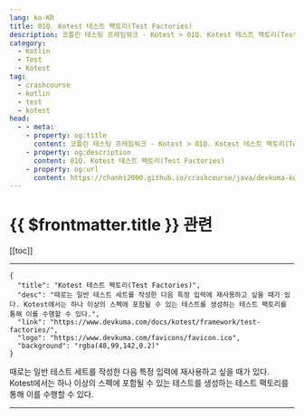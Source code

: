 ```yaml
---
lang: ko-KR
title: 01Q. Kotest 테스트 팩토리(Test Factories)
description: 코틀린 테스팅 프레임워크 - Kotest > 01Q. Kotest 테스트 팩토리(Test Factories)
category: 
  - Kotlin
  - Test
  - Kotest
tag: 
  - crashcourse
  - kotlin
  - test
  - kotest
head:
  - - meta:
    - property: og:title
      content: 코틀린 테스팅 프레임워크 - Kotest > 01Q. Kotest 테스트 팩토리(Test Factories)
    - property: og:description
      content: 01Q. Kotest 테스트 팩토리(Test Factories)
    - property: og:url
      content: https://chanhi2000.github.io/crashcourse/java/devkuma-kotest/01-kotest-framework/01Q.html
---
```


# {{ $frontmatter.title }} 관련

[[toc]]

---

```component VPCard
{
  "title": "Kotest 테스트 팩토리(Test Factories)",
  "desc": "때로는 일반 테스트 세트를 작성한 다음 특정 입력에 재사용하고 싶을 때가 있다. Kotest에서는 하나 이상의 스펙에 포함될 수 있는 테스트를 생성하는 테스트 팩토리를 통해 이를 수행할 수 있다.",
  "link": "https://www.devkuma.com/docs/kotest/framework/test-factories/",
  "logo": "https://www.devkuma.com/favicons/favicon.ico",
  "background": "rgba(48,99,142,0.2)"
}
```

때로는 일반 테스트 세트를 작성한 다음 특정 입력에 재사용하고 싶을 때가 있다. Kotest에서는 하나 이상의 스펙에 포함될 수 있는 테스트를 생성하는 테스트 팩토리를 통해 이를 수행할 수 있다.

---

<TagLinks />